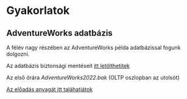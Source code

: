# Gyakorlatok 

## AdventureWorks adatbázis 
A félév nagy részében az AdventureWorks példa adatbázissal fogunk dolgozni.

Az adatbázis biztonsági mentéseit [itt letölthetitek](https://learn.microsoft.com/en-us/sql/samples/adventureworks-install-configure?view=sql-server-ver16&tabs=ssms)


Az első órára _AdventureWorks2022.bak_ (OLTP oszlopban az utolsót)

[Az előadás anyagát itt taláhatjátok](https://canvas2.cs.ubbcluj.ro/courses/742/pages/eloadasok-felepitese)
